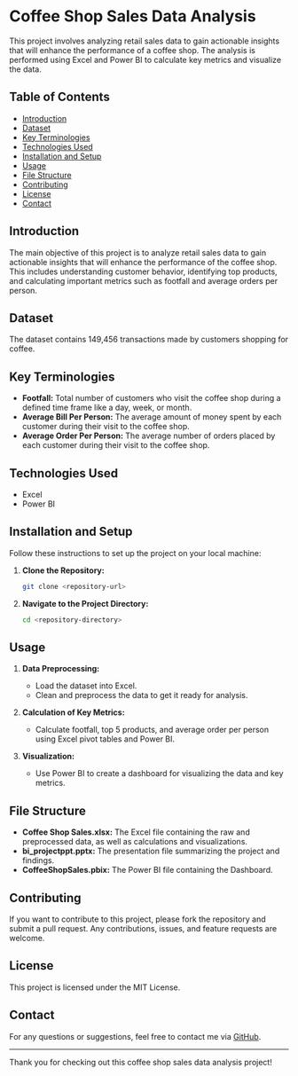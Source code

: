 # Coffee Shop Sales Data Analysis

This project involves analyzing retail sales data to gain actionable insights that will enhance the performance of a coffee shop. The analysis is performed using Excel and Power BI to calculate key metrics and visualize the data.

## Table of Contents

- [Introduction](#introduction)
- [Dataset](#dataset)
- [Key Terminologies](#key-terminologies)
- [Technologies Used](#technologies-used)
- [Installation and Setup](#installation-and-setup)
- [Usage](#usage)
- [File Structure](#file-structure)
- [Contributing](#contributing)
- [License](#license)
- [Contact](#contact)

## Introduction

The main objective of this project is to analyze retail sales data to gain actionable insights that will enhance the performance of the coffee shop. This includes understanding customer behavior, identifying top products, and calculating important metrics such as footfall and average orders per person.

## Dataset

The dataset contains 149,456 transactions made by customers shopping for coffee.

## Key Terminologies

- **Footfall:** Total number of customers who visit the coffee shop during a defined time frame like a day, week, or month.
- **Average Bill Per Person:** The average amount of money spent by each customer during their visit to the coffee shop.
- **Average Order Per Person:** The average number of orders placed by each customer during their visit to the coffee shop.

## Technologies Used

- Excel
- Power BI

## Installation and Setup

Follow these instructions to set up the project on your local machine:

1. **Clone the Repository:**
    ```sh
    git clone <repository-url>
    ```
2. **Navigate to the Project Directory:**
    ```sh
    cd <repository-directory>
    ```

## Usage

1. **Data Preprocessing:**
    - Load the dataset into Excel.
    - Clean and preprocess the data to get it ready for analysis.
  
2. **Calculation of Key Metrics:**
    - Calculate footfall, top 5 products, and average order per person using Excel pivot tables and Power BI.
  
3. **Visualization:**
    - Use Power BI to create a dashboard for visualizing the data and key metrics.

## File Structure

- **Coffee Shop Sales.xlsx:** The Excel file containing the raw and preprocessed data, as well as calculations and visualizations.
- **bi_projectppt.pptx:** The presentation file summarizing the project and findings.
- **CoffeeShopSales.pbix:** The Power BI file containing the Dashboard.

## Contributing

If you want to contribute to this project, please fork the repository and submit a pull request. Any contributions, issues, and feature requests are welcome.

## License

This project is licensed under the MIT License.

## Contact

For any questions or suggestions, feel free to contact me via [GitHub](https://github.com/shilpanagaraj27).

---

Thank you for checking out this coffee shop sales data analysis project!
